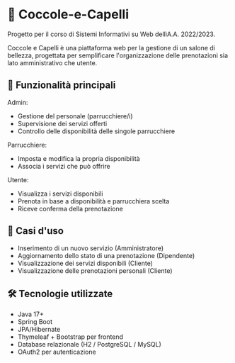 # 🪮 Coccole-e-Capelli
Progetto per il corso di Sistemi Informativi su Web dellìA.A. 2022/2023.

Coccole e Capelli è una piattaforma web per la gestione di un salone di bellezza, progettata per semplificare l'organizzazione delle prenotazioni sia lato amministrativo che utente.

## 🎯 Funzionalità principali
Admin:
- Gestione del personale (parrucchiere/i)
- Supervisione dei servizi offerti
- Controllo delle disponibilità delle singole parrucchiere
  
Parrucchiere:
- Imposta e modifica la propria disponibilità
- Associa i servizi che può offrire
  
Utente:
- Visualizza i servizi disponibili
- Prenota in base a disponibilità e parrucchiera scelta
- Riceve conferma della prenotazione

## 🧰 Casi d'uso
- Inserimento di un nuovo servizio (Amministratore)
- Aggiornamento dello stato di una prenotazione (Dipendente)
- Visualizzazione dei servizi disponibili (Cliente)
- Visualizzazione delle prenotazioni personali (Cliente)
  
## 🛠️ Tecnologie utilizzate
- Java 17+
- Spring Boot
- JPA/Hibernate
- Thymeleaf + Bootstrap per frontend
- Database relazionale (H2 / PostgreSQL / MySQL)
- OAuth2 per autenticazione 
